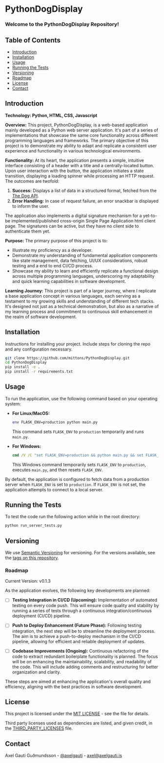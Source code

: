 # PythonDogDisplay

### **Welcome to the PythonDogDisplay Repository!**

## Table of Contents
- [Introduction](#introduction)
- [Installation](#installation)
- [Usage](#usage)
- [Running the Tests](#running-the-tests)
- [Versioning](#versioning)
- [Roadmap](#roadmap)
- [License](#license)
- [Contact](#contact)

## Introduction

**Technology: Python, HTML, CSS, Javascript**

**Overview:**
This project, PythonDogDisplay, is a web-based application mainly developed as a Python web server application. It's part of a series of implementations that showcase the same core functionality across different programming languages and frameworks. The primary objective of this project is to demonstrate my ability to adapt and replicate a consistent user experience and functionality in various technological environments.

**Functionality:**
At its heart, the application presents a simple, intuitive interface consisting of a header with a title and a centrally-located button. Upon user interaction with the button, the application initiates a state transition, displaying a loading spinner while processing an HTTP request. The outcomes are twofold:
1. **Success:** Displays a list of data in a structured format, fetched from the [The Dog API](https://www.thedogapi.com).
2. **Error Handling:** In case of request failure, an error snackbar is displayed to inform the user.

The application also implements a digital signature mechanism for a yet-to-be implemented/published cross-origin Single Page Application html client page. The signatures can be active, but they have no client side to authenticate them yet.

**Purpose:**
The primary purpose of this project is to:
- Illustrate my proficiency as a developer.
- Demonstrate my understanding of fundamental application components like state management, data fetching, UI/UX considerations, robust testing and a end to end CI/CD process.
- Showcase my ability to learn and efficiently replicate a functional design across multiple programming languages, underscoring my adaptability and quick learning capabilities in software development.

**Learning Journey:**
This project is part of a larger journey, where I replicate a base application concept in various languages, each serving as a testament to my growing skills and understanding of different tech stacks. It's designed not just as a technical demonstration, but also as a narrative of my learning process and commitment to continuous skill enhancement in the realm of software development.

## Installation
Instructions for installing your project. Include steps for cloning the repo and any configuration necessary.

```bash
git clone https://github.com/mittons/PythonDogDisplay.git
cd PythonDogDisplay
pip install -e .
pip install -r requirements.txt
```

## Usage
To run the application, use the following command based on your operating system:

- **For Linux/MacOS:**
  ```bash
  env FLASK_ENV=production python main.py
  ```
  This command sets `FLASK_ENV` to `production` temporarily and runs `main.py`.

- **For Windows:**
  ```cmd
  cmd /V /C "set FLASK_ENV=production && python main.py && set FLASK_ENV="
  ```
  This Windows command temporarily sets `FLASK_ENV` to `production`, executes `main.py`, and then resets `FLASK_ENV`.

By default, the application is configured to fetch data from a production server when `FLASK_ENV` is set to `production`. If `FLASK_ENV` is not set, the application attempts to connect to a local server.

## Running the Tests
To test the code run the following action while in the root directory:

```bash
python run_server_tests.py
```
## Versioning
We use [Semantic Versioning](https://semver.org/) for versioning. For the versions available, see the [tags on this repository](https://github.com/mittons/PythonDogDisplay/tags). 

### Roadmap

Current Version: v0.1.3

As the application evolves, the following key developments are planned:

- [ ] **Testing Integration in CI/CD (Upcoming):** Implementation of automated testing on every code push. This will ensure code quality and stability by running a series of tests through a continuous integration/continuous deployment (CI/CD) pipeline.

- [ ] **Push to Deploy Enhancement (Future Phase):** Following testing integration, the next step will be to streamline the deployment process. The aim is to achieve a push-to-deploy mechanism in the CI/CD pipeline, allowing for efficient and reliable deployment of updates.

- [ ] **Codebase Improvements (Ongoing):** Continuous refactoring of the code to extract redundant boilerplate functionality is planned. The focus will be on enhancing the maintainability, scalability, and readability of the code. This will include adding comments and restructuring for better organization and clarity.

These steps are aimed at enhancing the application's overall quality and efficiency, aligning with the best practices in software development.

## License
This project is licensed under the [MIT LICENSE](LICENSE) - see the file for details.

Third party licenses used as dependencies are listed, and given credit, in the [THIRD_PARTY_LICENSES](THIRD_PARTY_LICENSES) file.

## Contact
Axel Gauti Guðmundsson - [@axelgauti](https://twitter.com/axelgauti) - axel@axelgauti.is